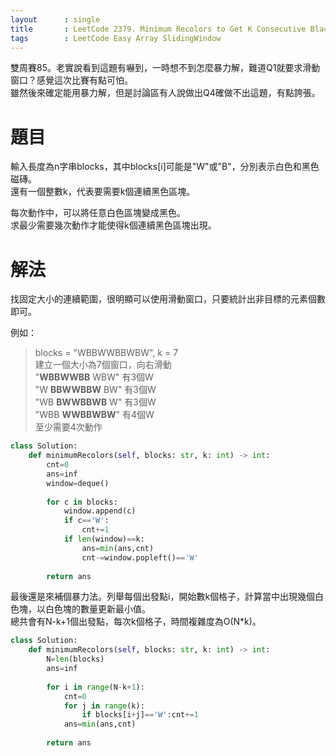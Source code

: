 ```yaml
--- 
layout      : single
title       : LeetCode 2379. Minimum Recolors to Get K Consecutive Black Blocks
tags        : LeetCode Easy Array SlidingWindow
---
```

雙周賽85。老實說看到這題有嚇到，一時想不到怎麼暴力解，難道Q1就要求滑動窗口？感覺這次比賽有點可怕。  
雖然後來確定能用暴力解，但是討論區有人說做出Q4確做不出這題，有點誇張。  

# 題目
輸入長度為n字串blocks，其中blocks[i]可能是"W"或"B"，分別表示白色和黑色磁磚。  
還有一個整數k，代表要需要k個連續黑色區塊。  

每次動作中，可以將任意白色區塊變成黑色。  
求最少需要幾次動作才能使得k個連續黑色區塊出現。    

# 解法
找固定大小的連續範圍，很明顯可以使用滑動窗口，只要統計出非目標的元素個數即可。  

例如：  
> blocks = "WBBWWBBWBW", k = 7  
> 建立一個大小為7個窗口，向右滑動  
> "**WBBWWBB** WBW" 有3個W  
> "W **BBWWBBW** BW" 有3個W  
> "WB **BWWBBWB** W"  有3個W  
> "WBB **WWBBWBW**"  有4個W  
> 至少需要4次動作  

```python
class Solution:
    def minimumRecolors(self, blocks: str, k: int) -> int:
        cnt=0
        ans=inf
        window=deque()
        
        for c in blocks:
            window.append(c)
            if c=='W':
                cnt+=1
            if len(window)==k:
                ans=min(ans,cnt)
                cnt-=window.popleft()=='W'
        
        return ans
```

最後還是來補個暴力法。列舉每個出發點i，開始數k個格子，計算當中出現幾個白色塊，以白色塊的數量更新最小值。  
總共會有N-k+1個出發點，每次k個格子，時間複雜度為O(N*k)。  

```python
class Solution:
    def minimumRecolors(self, blocks: str, k: int) -> int:
        N=len(blocks)
        ans=inf
        
        for i in range(N-k+1):
            cnt=0
            for j in range(k):
                if blocks[i+j]=='W':cnt+=1    
            ans=min(ans,cnt)
            
        return ans
```